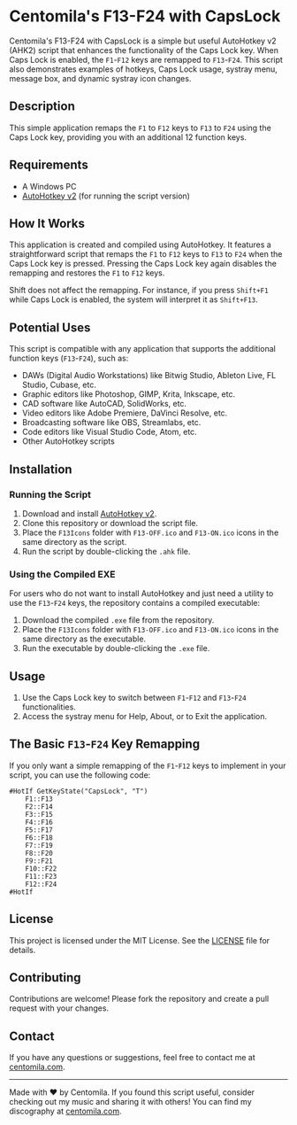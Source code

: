 # Centomila's F13-F24 with CapsLock

Centomila's F13-F24 with CapsLock is a simple but useful AutoHotkey v2 (AHK2) script that enhances the functionality of the Caps Lock key. When Caps Lock is enabled, the `F1`-`F12` keys are remapped to `F13`-`F24`. This script also demonstrates examples of hotkeys, Caps Lock usage, systray menu, message box, and dynamic systray icon changes.

## Description

This simple application remaps the `F1` to `F12` keys to `F13` to `F24` using the Caps Lock key, providing you with an additional 12 function keys.

## Requirements

- A Windows PC
- [AutoHotkey v2](https://www.autohotkey.com/v2/) (for running the script version)

## How It Works

This application is created and compiled using AutoHotkey. It features a straightforward script that remaps the `F1` to `F12` keys to `F13` to `F24` when the Caps Lock key is pressed. Pressing the Caps Lock key again disables the remapping and restores the `F1` to `F12` keys.

Shift does not affect the remapping. For instance, if you press `Shift+F1` while Caps Lock is enabled, the system will interpret it as `Shift+F13`.

## Potential Uses

This script is compatible with any application that supports the additional function keys (`F13`-`F24`), such as:

- DAWs (Digital Audio Workstations) like Bitwig Studio, Ableton Live, FL Studio, Cubase, etc.
- Graphic editors like Photoshop, GIMP, Krita, Inkscape, etc.
- CAD software like AutoCAD, SolidWorks, etc.
- Video editors like Adobe Premiere, DaVinci Resolve, etc.
- Broadcasting software like OBS, Streamlabs, etc.
- Code editors like Visual Studio Code, Atom, etc.
- Other AutoHotkey scripts

## Installation

### Running the Script

1. Download and install [AutoHotkey v2](https://www.autohotkey.com/v2/).
2. Clone this repository or download the script file.
3. Place the `F13Icons` folder with `F13-OFF.ico` and `F13-ON.ico` icons in the same directory as the script.
4. Run the script by double-clicking the `.ahk` file.

### Using the Compiled EXE

For users who do not want to install AutoHotkey and just need a utility to use the `F13`-`F24` keys, the repository contains a compiled executable:

1. Download the compiled `.exe` file from the repository.
2. Place the `F13Icons` folder with `F13-OFF.ico` and `F13-ON.ico` icons in the same directory as the executable.
3. Run the executable by double-clicking the `.exe` file.

## Usage

1. Use the Caps Lock key to switch between `F1`-`F12` and `F13`-`F24` functionalities.
2. Access the systray menu for Help, About, or to Exit the application.

## The Basic `F13`-`F24` Key Remapping

If you only want a simple remapping of the `F1`-`F12` keys to implement in your script, you can use the following code:

```ahk
#HotIf GetKeyState("CapsLock", "T")
    F1::F13
    F2::F14
    F3::F15
    F4::F16
    F5::F17
    F6::F18
    F7::F19
    F8::F20
    F9::F21
    F10::F22
    F11::F23
    F12::F24
#HotIf
```

## License

This project is licensed under the MIT License. See the [LICENSE](LICENSE) file for details.

## Contributing

Contributions are welcome! Please fork the repository and create a pull request with your changes.

## Contact

If you have any questions or suggestions, feel free to contact me at [centomila.com](https://centomila.com).

---

Made with ❤️ by Centomila. If you found this script useful, consider checking out my music and sharing it with others! You can find my discography at [centomila.com](https://centomila.com).